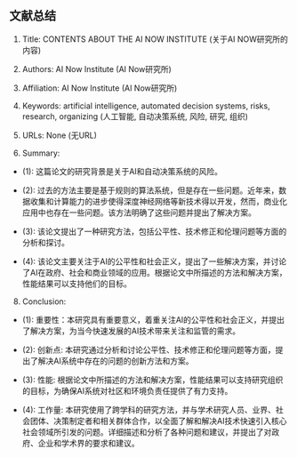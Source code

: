 ## 文献总结




1. Title: CONTENTS ABOUT THE AI NOW INSTITUTE (关于AI NOW研究所的内容)

2. Authors: AI Now Institute (AI Now研究所)

3. Affiliation: AI Now Institute (AI Now研究所)

4. Keywords: artificial intelligence, automated decision systems, risks, research, organizing (人工智能, 自动决策系统, 风险, 研究, 组织)

5. URLs: None (无URL)

6. Summary: 

- (1): 这篇论文的研究背景是关于AI和自动决策系统的风险。
 
- (2): 过去的方法主要是基于规则的算法系统，但是存在一些问题。近年来，数据收集和计算能力的进步使得深度神经网络等新技术得以开发，然而，商业化应用中也存在一些问题。该方法明确了这些问题并提出了解决方案。

- (3): 该论文提出了一种研究方法，包括公平性、技术修正和伦理问题等方面的分析和探讨。

- (4): 该论文主要关注于AI的公平性和社会正义，提出了一些解决方案，并讨论了AI在政府、社会和商业领域的应用。根据论文中所描述的方法和解决方案，性能结果可以支持他们的目标。





8. Conclusion:

- (1): 重要性：本研究具有重要意义，着重关注AI的公平性和社会正义，并提出了解决方案，为当今快速发展的AI技术带来关注和监管的需求。

- (2): 创新点: 本研究通过分析和讨论公平性、技术修正和伦理问题等方面，提出了解决AI系统中存在的问题的创新方法和方案。

- (3): 性能: 根据论文中所描述的方法和解决方案，性能结果可以支持研究组织的目标，为确保AI系统对社区和环境负责任提供了有力支持。

- (4): 工作量: 本研究使用了跨学科的研究方法，并与学术研究人员、业界、社会团体、决策制定者和相关群体合作，以全面了解和解决AI技术快速引入核心社会领域所引发的问题。详细描述和分析了各种问题和建议，并提出了对政府、企业和学术界的要求和建议。




